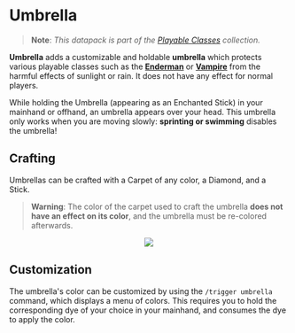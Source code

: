 # Umbrella

> **Note**: *This datapack is part of the [Playable Classes](https://github.com/Drakonkinst/DrakonsDatapacks/wiki/Playable-Classes) collection.*

**Umbrella** adds a customizable and holdable **umbrella** which protects various playable classes such as the **[Enderman](https://github.com/Drakonkinst/DrakonsDatapacks/tree/master/datapacks/dc_enderman)** or **[Vampire](https://github.com/Drakonkinst/DrakonsDatapacks/tree/master/datapacks/dc_vampire)** from the harmful effects of sunlight or rain. It does not have any effect for normal players.

While holding the Umbrella (appearing as an Enchanted Stick) in your mainhand or offhand, an umbrella appears over your head. This umbrella only works when you are moving slowly: **sprinting or swimming** disables the umbrella!

## Crafting

Umbrellas can be crafted with a Carpet of any color, a Diamond, and a Stick.

> **Warning**: The color of the carpet used to craft the umbrella **does not have an effect on its color**, and the umbrella must be re-colored afterwards.

<p align="center">
  <img src="https://user-images.githubusercontent.com/11655960/230742366-598d3d00-02c5-4b92-b676-c730639105df.png">
</p>

## Customization

The umbrella's color can be customized by using the `/trigger umbrella` command, which displays a menu of colors. This requires you to hold the corresponding dye of your choice in your mainhand, and consumes the dye to apply the color.
